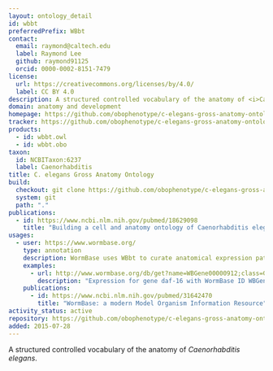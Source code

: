 ```yaml
---
layout: ontology_detail
id: wbbt
preferredPrefix: WBbt
contact:
  email: raymond@caltech.edu
  label: Raymond Lee
  github: raymond91125
  orcid: 0000-0002-8151-7479
license:
  url: https://creativecommons.org/licenses/by/4.0/
  label: CC BY 4.0
description: A structured controlled vocabulary of the anatomy of <i>Caenorhabditis elegans</i>.
domain: anatomy and development
homepage: https://github.com/obophenotype/c-elegans-gross-anatomy-ontology
tracker: https://github.com/obophenotype/c-elegans-gross-anatomy-ontology/issues
products:
  - id: wbbt.owl
  - id: wbbt.obo
taxon:
  id: NCBITaxon:6237
  label: Caenorhabditis
title: C. elegans Gross Anatomy Ontology
build:
  checkout: git clone https://github.com/obophenotype/c-elegans-gross-anatomy-ontology.git
  system: git
  path: "."
publications:
  - id: https://www.ncbi.nlm.nih.gov/pubmed/18629098
    title: "Building a cell and anatomy ontology of Caenorhabditis elegans"
usages:
  - user: https://www.wormbase.org/
    type: annotation
    description: WormBase uses WBbt to curate anatomical expression patterns and anatomy function annotations, and to allow search and indexing on the WormBase site
    examples:
      - url: http://www.wormbase.org/db/get?name=WBGene00000912;class=Gene;widget=expression
        description: "Expression for gene daf-16 with WormBase ID WBGene00000912"
    publications:
      - id: https://www.ncbi.nlm.nih.gov/pubmed/31642470
        title: "WormBase: a modern Model Organism Information Resource"
activity_status: active
repository: https://github.com/obophenotype/c-elegans-gross-anatomy-ontology
added: 2015-07-28
---
```


A structured controlled vocabulary of the anatomy of <i>Caenorhabditis elegans</i>.

